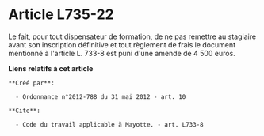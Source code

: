 # Article L735-22

Le fait, pour tout dispensateur de formation, de ne pas remettre au stagiaire avant son inscription définitive et tout
règlement de frais le document mentionné à l'article L. 733-8 est puni d'une amende de 4 500 euros.

**Liens relatifs à cet article**

	**Créé par**:

	  - Ordonnance n°2012-788 du 31 mai 2012 - art. 10

	**Cite**:

	  - Code du travail applicable à Mayotte. - art. L733-8
